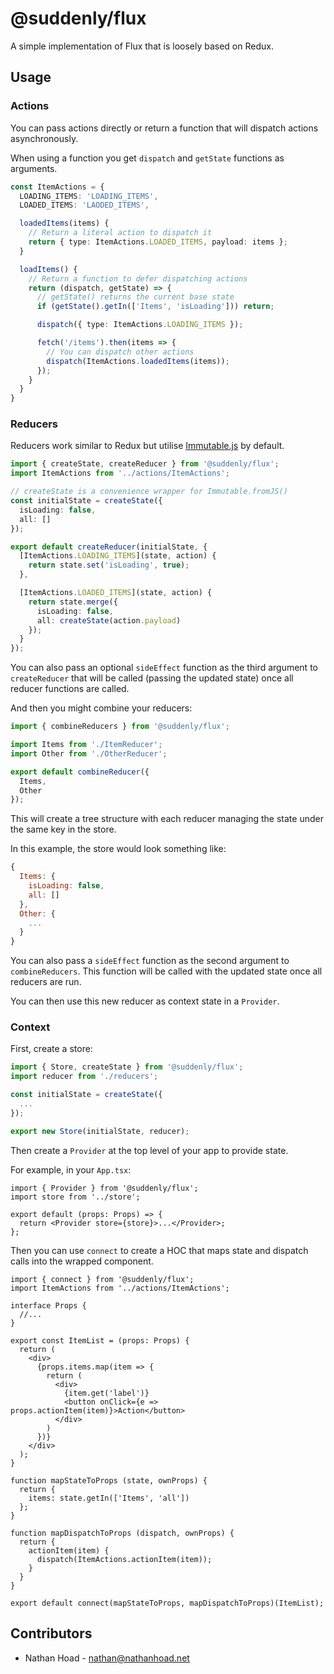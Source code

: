 # @suddenly/flux

A simple implementation of Flux that is loosely based on Redux.

## Usage

### Actions

You can pass actions directly or return a function that will dispatch actions asynchronously.

When using a function you get `dispatch` and `getState` functions as arguments.

```ts
const ItemActions = {
  LOADING_ITEMS: 'LOADING_ITEMS',
  LOADED_ITEMS: 'LAODED_ITEMS',

  loadedItems(items) {
    // Return a literal action to dispatch it
    return { type: ItemActions.LOADED_ITEMS, payload: items };
  }

  loadItems() {
    // Return a function to defer dispatching actions
    return (dispatch, getState) => {
      // getState() returns the current base state
      if (getState().getIn(['Items', 'isLoading'])) return;

      dispatch({ type: ItemActions.LOADING_ITEMS });

      fetch('/items').then(items => {
        // You can dispatch other actions
        dispatch(ItemActions.loadedItems(items));
      });
    }
  }
}
```

### Reducers

Reducers work similar to Redux but utilise [Immutable.js](https://immutable-js.github.io/immutable-js/docs/#/) by default.

```ts
import { createState, createReducer } from '@suddenly/flux';
import ItemActions from '../actions/ItemActions';

// createState is a convenience wrapper for Immutable.fromJS()
const initialState = createState({
  isLoading: false,
  all: []
});

export default createReducer(initialState, {
  [ItemActions.LOADING_ITEMS](state, action) {
    return state.set('isLoading', true);
  },

  [ItemActions.LOADED_ITEMS](state, action) {
    return state.merge({
      isLoading: false,
      all: createState(action.payload)
    });
  }
});
```

You can also pass an optional `sideEffect` function as the third argument to `createReducer` that will be called (passing the updated state) once all reducer functions are called.

And then you might combine your reducers:

```ts
import { combineReducers } from '@suddenly/flux';

import Items from './ItemReducer';
import Other from './OtherReducer';

export default combineReducer({
  Items,
  Other
});
```

This will create a tree structure with each reducer managing the state under the same key in the store.

In this example, the store would look something like:

```js
{
  Items: {
    isLoading: false,
    all: []
  },
  Other: {
    ...
  }
}
```

You can also pass a `sideEffect` function as the second argument to `combineReducers`. This function will be called with the updated state once all reducers are run.

You can then use this new reducer as context state in a `Provider`.

### Context

First, create a store:

```ts
import { Store, createState } from '@suddenly/flux';
import reducer from './reducers';

const initialState = createState({
  ...
});

export new Store(initialState, reducer);
```

Then create a `Provider` at the top level of your app to provide state.

For example, in your `App.tsx`:

```tsx
import { Provider } from '@suddenly/flux';
import store from '../store';

export default (props: Props) => {
  return <Provider store={store}>...</Provider>;
};
```

Then you can use `connect` to create a HOC that maps state and dispatch calls into the wrapped component.

```tsx
import { connect } from '@suddenly/flux';
import ItemActions from '../actions/ItemActions';

interface Props {
  //...
}

export const ItemList = (props: Props) {
  return (
    <div>
      {props.items.map(item => {
        return (
          <div>
            {item.get('label')}
            <button onClick={e => props.actionItem(item)}>Action</button>
          </div>
        )
      })}
    </div>
  );
}

function mapStateToProps (state, ownProps) {
  return {
    items: state.getIn(['Items', 'all'])
  };
}

function mapDispatchToProps (dispatch, ownProps) {
  return {
    actionItem(item) {
      dispatch(ItemActions.actionItem(item));
    }
  }
}

export default connect(mapStateToProps, mapDispatchToProps)(ItemList);
```

## Contributors

- Nathan Hoad - [nathan@nathanhoad.net](mailto:nathan@nathanhoad.net)
